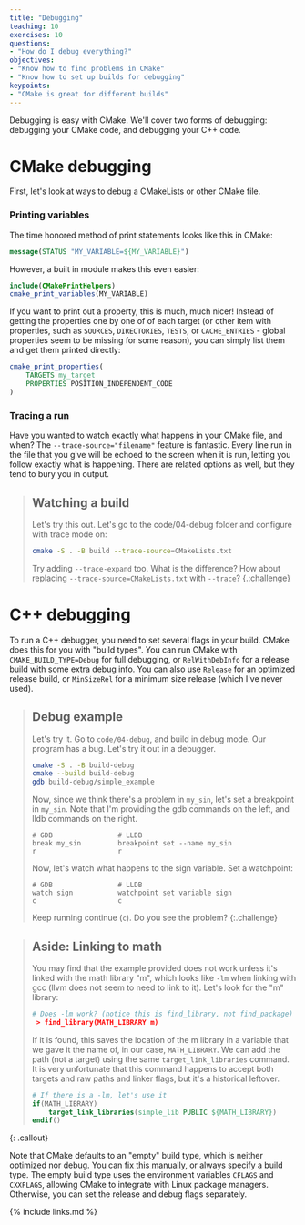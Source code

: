 ```yaml
---
title: "Debugging"
teaching: 10
exercises: 10
questions:
- "How do I debug everything?"
objectives:
- "Know how to find problems in CMake"
- "Know how to set up builds for debugging"
keypoints:
- "CMake is great for different builds"
---
```


Debugging is easy with CMake. We'll cover two forms of debugging: debugging your CMake code, and debugging your C++ code.


# CMake debugging

First, let's look at ways to debug a CMakeLists or other CMake file.

### Printing variables

The time honored method of print statements looks like this in CMake:

```cmake
message(STATUS "MY_VARIABLE=${MY_VARIABLE}")
```

However, a built in module makes this even easier:

```cmake
include(CMakePrintHelpers)
cmake_print_variables(MY_VARIABLE)
```

If you want to print out a property, this is much, much nicer! Instead of getting the properties one by one of of each target (or other item with properties, such as `SOURCES`, `DIRECTORIES`, `TESTS`, or `CACHE_ENTRIES` - global properties seem to be missing for some reason), you can simply list them and get them printed directly:

```cmake
cmake_print_properties(
    TARGETS my_target
    PROPERTIES POSITION_INDEPENDENT_CODE
)
```


### Tracing a run

Have you wanted to watch exactly what happens in your CMake file, and when? The `--trace-source="filename"` feature is fantastic. Every line run in the file that you give will be echoed to the screen when it is run, letting you follow exactly what is happening. There are related options as well, but they tend to bury you in output.

> ## Watching a build
>
> Let's try this out. Let's go to the code/04-debug folder and configure with trace mode on:
>
> ```bash
> cmake -S . -B build --trace-source=CMakeLists.txt
> ```
>
> Try adding `--trace-expand` too. What is the difference? How about replacing `--trace-source=CMakeLists.txt` with `--trace`?
{.:challenge}

# C++ debugging

To run a C++ debugger, you need to set several flags in your build. CMake does this for you with "build types". You can run CMake with `CMAKE_BUILD_TYPE=Debug` for full debugging, or `RelWithDebInfo` for a release build with some extra debug info. You can also use `Release` for an optimized release build, or `MinSizeRel` for a minimum size release (which I've never used).

> ## Debug example
>
> Let's try it. Go to `code/04-debug`, and build in debug mode. Our program has a bug. Let's try it out in a debugger.
>
> ```bash
> cmake -S . -B build-debug
> cmake --build build-debug
> gdb build-debug/simple_example
> ```
>
> Now, since we think there's a problem in `my_sin`, let's set a breakpoint in `my_sin`. Note that I'm providing the gdb commands on the left, and lldb commands on the right.
>
> ```
> # GDB                # LLDB
> break my_sin         breakpoint set --name my_sin
> r                    r
> ```
>
> Now, let's watch what happens to the sign variable. Set a watchpoint:
>
> ```
> # GDB                # LLDB
> watch sign           watchpoint set variable sign
> c                    c
> ```
>
> Keep running continue (`c`). Do you see the problem?
{:.challenge}

> ## Aside: Linking to math
>
> You may find that the example provided does not work unless it's linked
> with the math library "m", which looks like `-lm` when linking with gcc (llvm does not seem to need
> to link to it). Let's look for the "m" library:
>
> ~~~cmake
> # Does -lm work? (notice this is find_library, not find_package)
>  > find_library(MATH_LIBRARY m)
> ~~~
>
> If it is found, this saves the location of the m library in a variable that we gave it the name
> of, in our case, `MATH_LIBRARY`. We can add the path (not a target) using the same
> `target_link_libraries` command. It is very unfortunate that this command happens to
> accept both targets and raw paths and linker flags, but it's a historical leftover.
>
> ~~~cmake
> # If there is a -lm, let's use it
> if(MATH_LIBRARY)
>     target_link_libraries(simple_lib PUBLIC ${MATH_LIBRARY})
> endif()
> ~~~
{: .callout}


Note that CMake defaults to an "empty" build type, which is neither optimized nor debug. You can [fix this manually](https://cliutils.gitlab.io/modern-cmake/chapters/features.html), or always specify a build type. The empty build type uses the environment variables `CFLAGS` and `CXXFLAGS`, allowing CMake to integrate with Linux package managers. Otherwise, you can set the release and debug flags separately.

{% include links.md %}

